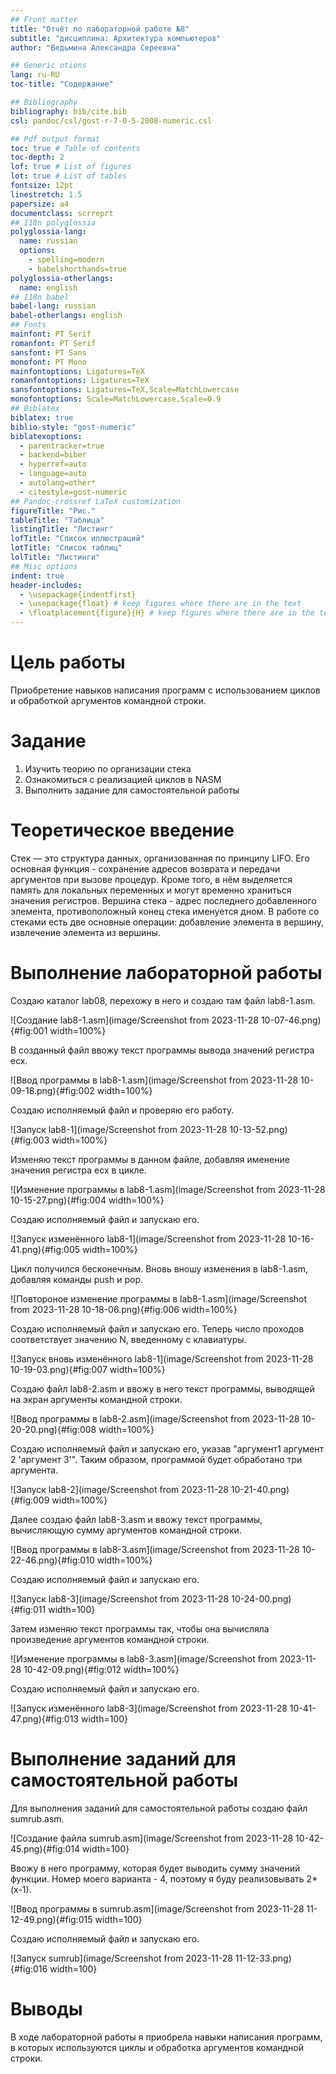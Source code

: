 ```yaml
---
## Front matter
title: "Отчёт по лабораторной работе №8"
subtitle: "дисциплина: Архитектура компьютеров"
author: "Ведьмина Александра Сереевна"

## Generic otions
lang: ru-RU
toc-title: "Содержание"

## Bibliography
bibliography: bib/cite.bib
csl: pandoc/csl/gost-r-7-0-5-2008-numeric.csl

## Pdf output format
toc: true # Table of contents
toc-depth: 2
lof: true # List of figures
lot: true # List of tables
fontsize: 12pt
linestretch: 1.5
papersize: a4
documentclass: scrreprt
## I18n polyglossia
polyglossia-lang:
  name: russian
  options:
	- spelling=modern
	- babelshorthands=true
polyglossia-otherlangs:
  name: english
## I18n babel
babel-lang: russian
babel-otherlangs: english
## Fonts
mainfont: PT Serif
romanfont: PT Serif
sansfont: PT Sans
monofont: PT Mono
mainfontoptions: Ligatures=TeX
romanfontoptions: Ligatures=TeX
sansfontoptions: Ligatures=TeX,Scale=MatchLowercase
monofontoptions: Scale=MatchLowercase,Scale=0.9
## Biblatex
biblatex: true
biblio-style: "gost-numeric"
biblatexoptions:
  - parentracker=true
  - backend=biber
  - hyperref=auto
  - language=auto
  - autolang=other*
  - citestyle=gost-numeric
## Pandoc-crossref LaTeX customization
figureTitle: "Рис."
tableTitle: "Таблица"
listingTitle: "Листинг"
lofTitle: "Список иллюстраций"
lotTitle: "Список таблиц"
lolTitle: "Листинги"
## Misc options
indent: true
header-includes:
  - \usepackage{indentfirst}
  - \usepackage{float} # keep figures where there are in the text
  - \floatplacement{figure}{H} # keep figures where there are in the text
---
```


# Цель работы

Приобретение навыков написания программ с использованием циклов и обработкой
аргументов командной строки.

# Задание

1. Изучить теорию по организации стека
2. Ознакомиться с реализацией циклов в NASM
3. Выполнить задание для самостоятельной работы

# Теоретическое введение

Стек — это структура данных, организованная по принципу LIFO. Его основная функция - сохранение адресов возврата и передачи аргументов при вызове процедур. Кроме того, в нём выделяется память для локальных переменных и могут временно храниться значения регистров. Вершина стека - адрес последнего добавленного элемента, противоположный конец стека именуется дном.
В работе со стеками есть две основные операции: добавление элемента в вершину, извлечение элемента из вершины.

# Выполнение лабораторной работы

Создаю каталог lab08, перехожу в него и создаю там файл lab8-1.asm.

![Создание lab8-1.asm](image/Screenshot from 2023-11-28 10-07-46.png){#fig:001 width=100%}

В созданный файл ввожу текст программы вывода значений регистра eсх.

![Ввод программы в lab8-1.asm](image/Screenshot from 2023-11-28 10-09-18.png){#fig:002 width=100%}

Создаю исполняемый файл и проверяю его работу.

![Запуск lab8-1](image/Screenshot from 2023-11-28 10-13-52.png){#fig:003 width=100%}

Изменяю текст программы в данном файле, добавляя именение значения регистра ecx в цикле.

![Изменение программы в lab8-1.asm](image/Screenshot from 2023-11-28 10-15-27.png){#fig:004 width=100%}

Cоздаю исполняемый файл и запускаю его. 

![Запуск изменённого lab8-1](image/Screenshot from 2023-11-28 10-16-41.png){#fig:005 width=100%}

Цикл получился бесконечным. Вновь вношу изменения в lab8-1.asm, добавляя команды push и pop.

![Повтороное изменение программы в lab8-1.asm](image/Screenshot from 2023-11-28 10-18-06.png){#fig:006 width=100%}

Создаю исполняемый файл и запускаю его. Теперь число проходов соответствует значению N, введенному с клавиатуры.

![Запуск вновь изменённого lab8-1](image/Screenshot from 2023-11-28 10-19-03.png){#fig:007 width=100%}

Создаю файл lab8-2.asm и ввожу в него текст программы, выводящей на экран аргументы командной строки.

![Ввод программы в lab8-2.asm](image/Screenshot from 2023-11-28 10-20-20.png){#fig:008 width=100%}

Создаю исполняемый файл и запускаю его, указав "аргумент1 аргумент 2 'аргумент 3'". Таким образом, программой будет обработано три аргумента.

![Запуск lab8-2](image/Screenshot from 2023-11-28 10-21-40.png){#fig:009 width=100%}

Далее создаю файл lab8-3.asm и ввожу текст программы, вычисляющую сумму аргументов командной строки.

![Ввод программы в lab8-3.asm](image/Screenshot from 2023-11-28 10-22-46.png){#fig:010 width=100%}

Создаю исполняемый файл и запускаю его.

![Запуск lab8-3](image/Screenshot from 2023-11-28 10-24-00.png){#fig:011 width=100}

Затем изменяю текст программы так, чтобы она вычисляла произведение аргументов командной строки.

![Изменение программы в lab8-3.asm](image/Screenshot from 2023-11-28 10-42-09.png){#fig:012 width=100%}

Создаю исполняемый файл и запускаю его.

![Запуск изменённого lab8-3](image/Screenshot from 2023-11-28 10-41-47.png){#fig:013 width=100}

# Выполнение заданий для самостоятельной работы

Для выполнения заданий для самостоятельной работы создаю файл sumrub.asm.

![Создание файла sumrub.asm](image/Screenshot from 2023-11-28 10-42-45.png){#fig:014 width=100}

Ввожу в него программу, которая будет выводить сумму значений функции. Номер моего варианта - 4, поэтому я буду реализовывать 2*(х-1). 

![Ввод программы в sumrub.asm](image/Screenshot from 2023-11-28 11-12-49.png){#fig:015 width=100}

Создаю исполняемый файл и запускаю его.

![Запуск sumrub](image/Screenshot from 2023-11-28 11-12-33.png){#fig:016 width=100}

# Выводы

В ходе лабораторной работы я приобрела навыки написания программ, в которых используются циклы и обработка аргументов командной строки.
